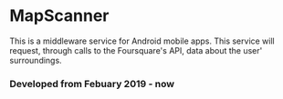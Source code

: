 # MapScanner
This is a middleware service for Android mobile apps. This service will request, through calls to the Foursquare's API, data about the user' surroundings.

### Developed from Febuary 2019 - now
